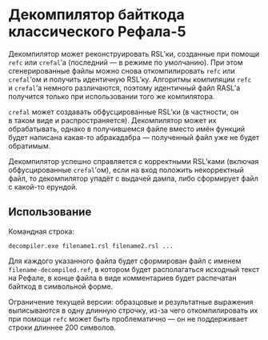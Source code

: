 # Декомпилятор байткода классического Рефала-5

Декомпилятор может реконструировать RSL’ки, созданные при помощи `refc`
или `crefal`’а (последний — в режиме по умолчанию). При этом сгенерированные
файлы можно снова откомпилировать `refc` или `crefal`’ом и получить идентичную
RSL’ку. Алгоритмы компиляции `refc` и `crefal`’а немного различаются, поэтому
идентичный файл RASL’а получится только при использовании того же компилятора.

`crefal` может создавать обфусцированные RSL’ки (в частности, он в таком виде
и распространяется). Декомпилятор может их обрабатывать, однако в получившемся
файле вместо имён функций будет написана какая-то абракадабра — полученный файл
уже не будет обратимым.

Декомпилятор успешно справляется с корректными RSL’ками (включая обфусцированные
`crefal`’ом), если на вход положить некорректный файл, то декомпилятор упадёт
с выдачей дампа, либо сформирует файл с какой-то ерундой.

## Использование

Командная строка:

    decompiler.exe filename1.rsl filename2.rsl ...

Для каждого указанного файла будет сформирован файл с именем
`filename-decompiled.ref`, в котором будет располагаться исходный текст
на Рефале, в конце файла в виде комментариев будет распечатан байткод
в символьной форме.

Ограничение текущей версии: образцовые и результатные выражения выписываются
в одну длинную строчку, из-за чего откомпилировать их при помощи `refc` может
быть проблематично — он не поддерживает строки длиннее 200 символов.
